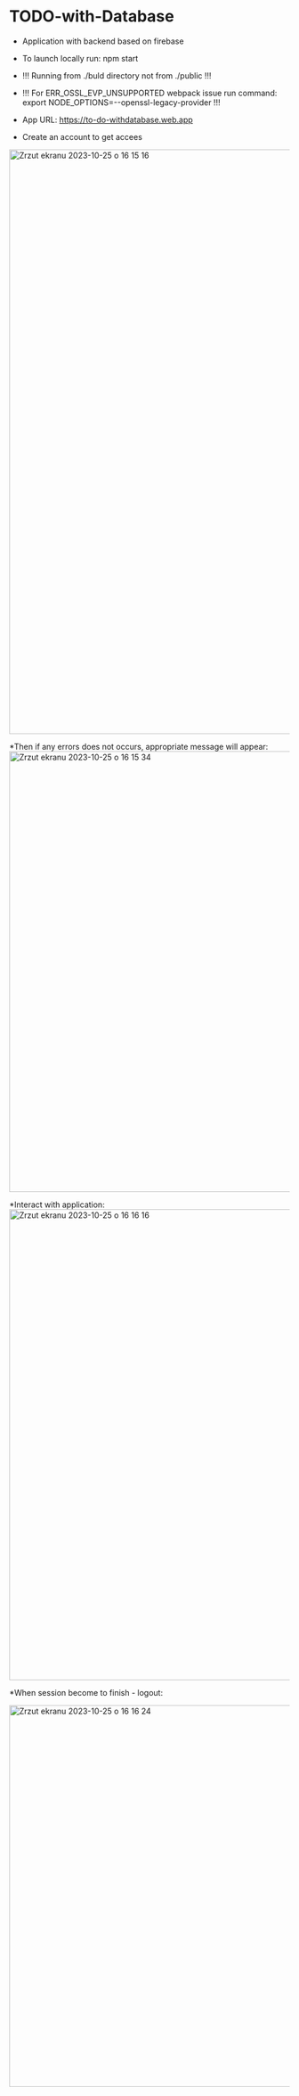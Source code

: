 # TODO-with-Database

* Application with backend based on firebase

* To launch locally run: npm start
* !!! Running from ./buld directory not from ./public !!!

* !!! For ERR_OSSL_EVP_UNSUPPORTED webpack issue run command: export NODE_OPTIONS=--openssl-legacy-provider !!!

* App URL: https://to-do-withdatabase.web.app

* Create an account to get accees
<img width="1049" alt="Zrzut ekranu 2023-10-25 o 16 15 16" src="https://github.com/Viktor-Bor/TODO-with-Database/assets/84781451/f10c1550-709f-4216-8781-033c1400ba34">

*Then if any errors does not occurs, appropriate message will appear:
<img width="791" alt="Zrzut ekranu 2023-10-25 o 16 15 34" src="https://github.com/Viktor-Bor/TODO-with-Database/assets/84781451/6c8a8a01-0512-4a9e-b610-e6fcd3e35bfe">

*Interact with application:
<img width="845" alt="Zrzut ekranu 2023-10-25 o 16 16 16" src="https://github.com/Viktor-Bor/TODO-with-Database/assets/84781451/6bd2c1ae-638e-4c6f-9956-52cda8b0b651">

*When session become to finish - logout:

<img width="685" alt="Zrzut ekranu 2023-10-25 o 16 16 24" src="https://github.com/Viktor-Bor/TODO-with-Database/assets/84781451/846db9e4-f92f-46d5-b82f-0c15915ae8e5">

